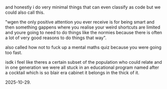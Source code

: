 and honestly i do very minimal things that can even classify as code but we could also call this.  

"wgen the only positive attention you ever receive is for being smart and then something gappens where you realise your weird shortcuts are limited and youre going to need to do things like the normies because there is often a lot of very good reasons to do things that way".  

also called how not to fuck up a mental maths quiz because you were going too fast.  

isdk i feel like theres a certain subset of the population who could relate and in one generation we were all stuck in an educational program named after a cocktail which is so blair era cabinet it belongs in the thick of it.  

2025-10-29.  
